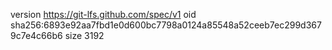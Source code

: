 version https://git-lfs.github.com/spec/v1
oid sha256:6893e92aa7fbd1e0d600bc7798a0124a85548a52ceeb7ec299d3679c7e4c66b6
size 3192
